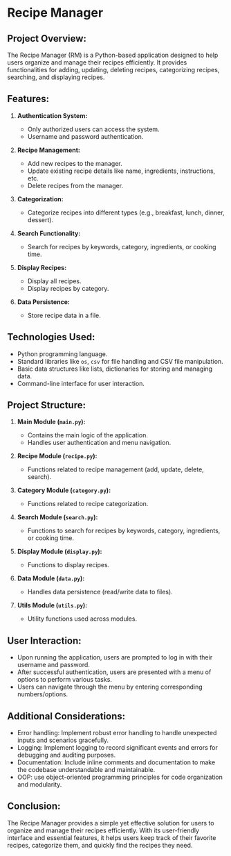 #  Recipe Manager

## Project Overview:
The  Recipe Manager (RM) is a Python-based application designed to help users organize and manage their recipes efficiently. It provides functionalities for adding, updating, deleting recipes, categorizing recipes, searching, and displaying recipes.

## Features:
1. **Authentication System:**
    - Only authorized users can access the system.
    - Username and password authentication.

2. **Recipe Management:**
    - Add new recipes to the manager.
    - Update existing recipe details like name, ingredients, instructions, etc.
    - Delete recipes from the manager.

3. **Categorization:**
    - Categorize recipes into different types (e.g., breakfast, lunch, dinner, dessert).

4. **Search Functionality:**
    - Search for recipes by keywords, category, ingredients, or cooking time.

5. **Display Recipes:**
    - Display all recipes.
    - Display recipes by category.

6. **Data Persistence:**
    - Store recipe data in a file.

## Technologies Used:
- Python programming language.
- Standard libraries like `os`, `csv` for file handling and CSV file manipulation.
- Basic data structures like lists, dictionaries for storing and managing data.
- Command-line interface for user interaction.

## Project Structure:
1. **Main Module (`main.py`):**
    - Contains the main logic of the application.
    - Handles user authentication and menu navigation.

2. **Recipe Module (`recipe.py`):**
    - Functions related to recipe management (add, update, delete, search).

3. **Category Module (`category.py`):**
    - Functions related to recipe categorization.

4. **Search Module (`search.py`):**
    - Functions to search for recipes by keywords, category, ingredients, or cooking time.

5. **Display Module (`display.py`):**
    - Functions to display recipes.

6. **Data Module (`data.py`):**
    - Handles data persistence (read/write data to files).

7. **Utils Module (`utils.py`):**
    - Utility functions used across modules.

## User Interaction:
- Upon running the application, users are prompted to log in with their username and password.
- After successful authentication, users are presented with a menu of options to perform various tasks.
- Users can navigate through the menu by entering corresponding numbers/options.

## Additional Considerations:
- Error handling: Implement robust error handling to handle unexpected inputs and scenarios gracefully.
- Logging: Implement logging to record significant events and errors for debugging and auditing purposes.
- Documentation: Include inline comments and documentation to make the codebase understandable and maintainable.
- OOP: use object-oriented programming principles for code organization and modularity.

## Conclusion:
The Recipe Manager provides a simple yet effective solution for users to organize and manage their recipes efficiently. With its user-friendly interface and essential features, it helps users keep track of their favorite recipes, categorize them, and quickly find the recipes they need.
